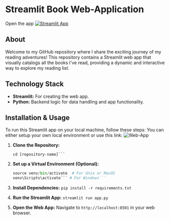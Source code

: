 # Streamlit Book Web-Application

Open the app [![Streamlit App](https://static.streamlit.io/badges/streamlit_badge_black_white.svg)](https://my-books.streamlit.app/)

## About

Welcome to my GitHub repository where I share the exciting journey of my reading adventures! This repository contains a Streamlit web app that visually catalogs all the books I've read, providing a dynamic and interactive way to explore my reading list.

## Technology Stack

- **Streamlit:** For creating the web app.
- **Python:** Backend logic for data handling and app functionality.

## Installation & Usage

To run this Streamlit app on your local machine, follow these steps:
You can either setup your own local environment or use this link: ![Web-App](https://my-books.streamlit.app/)

1. **Clone the Repository:**
   ```git clone https://github.com/GermanPaul12/[repository-name].git
   cd [repository-name]```

2. **Set up a Virtual Environment (Optional):**
   ```python -m venv venv 
   source venv/bin/activate  # For Unix or MacOS
   venv\Scripts\activate``` # For Windows```

3. **Install Dependencies:**
   ```pip install -r requirements.txt```

4. **Run the Streamlit App:**
   ```streamlit run app.py```

5. **Open the Web App:**
   Navigate to `http://localhost:8501` in your web browser.

